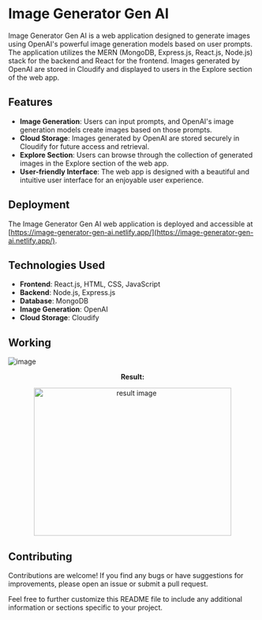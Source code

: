 # Image Generator Gen AI

Image Generator Gen AI is a web application designed to generate images using OpenAI's powerful image generation models based on user prompts. The application utilizes the MERN (MongoDB, Express.js, React.js, Node.js) stack for the backend and React for the frontend. Images generated by OpenAI are stored in Cloudify and displayed to users in the Explore section of the web app.

## Features

- **Image Generation**: Users can input prompts, and OpenAI's image generation models create images based on those prompts.
- **Cloud Storage**: Images generated by OpenAI are stored securely in Cloudify for future access and retrieval.
- **Explore Section**: Users can browse through the collection of generated images in the Explore section of the web app.
- **User-friendly Interface**: The web app is designed with a beautiful and intuitive user interface for an enjoyable user experience.

## Deployment

The Image Generator Gen AI web application is deployed and accessible at [https://image-generator-gen-ai.netlify.app/](https://image-generator-gen-ai.netlify.app/).

## Technologies Used

- **Frontend**: React.js, HTML, CSS, JavaScript
- **Backend**: Node.js, Express.js
- **Database**: MongoDB
- **Image Generation**: OpenAI
- **Cloud Storage**: Cloudify

## Working

![image](https://github.com/samad-mohammed/genAI-image-generator-MERN/assets/129748059/28ec2def-9608-4786-b491-66b8604292dc)


<p align="center"><strong>Result:</strong></p>
<p align="center"><img src="https://github.com/samad-mohammed/genAI-image-generator-MERN/assets/129748059/7f9b455f-b73e-45c2-9a4b-ced68b4e04d7" alt="result image" width="400" height="300"></p>

## Contributing

Contributions are welcome! If you find any bugs or have suggestions for improvements, please open an issue or submit a pull request.

Feel free to further customize this README file to include any additional information or sections specific to your project.
